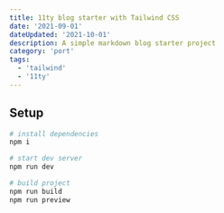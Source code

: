 ```yaml
---
title: 11ty blog starter with Tailwind CSS
date: '2021-09-01'
dateUpdated: '2021-10-01'
description: A simple markdown blog starter project
category: 'port'
tags:
  - 'tailwind'
  - '11ty'
---
```


## Setup

```bash
# install dependencies
npm i

# start dev server
npm run dev

# build project
npm run build
npm run preview
```
